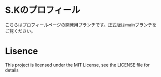 # S.Kのプロフィール
こちらはプロフィールページの開発用ブランチです。正式版はmainブランチをご覧ください。

# Lisence
This project is licensed under the MIT License, see the LICENSE file for details
